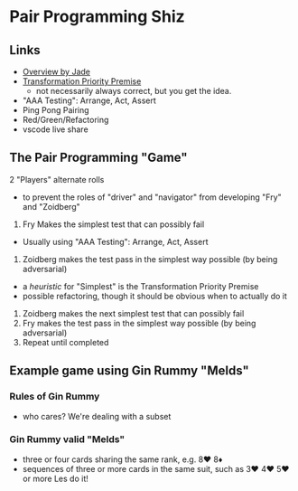 # Pair Programming Shiz
## Links
* [Overview by Jade](https://www.linkedin.com/pulse/refactoring-rewriting-rearchitecting-oh-my-jade-meskill)
* [Transformation Priority Premise](https://blog.cleancoder.com/uncle-bob/2013/05/27/TheTransformationPriorityPremise.html)
  - not necessarily always correct, but you get the idea.
*  "AAA Testing": Arrange, Act, Assert
* Ping Pong Pairing
* Red/Green/Refactoring
* vscode live share

## The Pair Programming "Game"
2 "Players" alternate rolls
  - to prevent the roles of "driver" and "navigator" from developing
  "Fry" and "Zoidberg"
1. Fry Makes the simplest test that can possibly fail
  - Usually using "AAA Testing": Arrange, Act, Assert
1. Zoidberg makes the test pass in the simplest way possible (by being adversarial)
  - a *heuristic* for "Simplest" is the Transformation Priority Premise
  - possible refactoring, though it should be obvious when to actually do it
1. Zoidberg makes the next simplest test that can possibly fail
1. Fry makes the test pass in the simplest way possible (by being adversarial)
1. Repeat until completed

## Example game using Gin Rummy "Melds"

### Rules of Gin Rummy
  * who cares? We're dealing with a subset

### Gin Rummy valid "Melds"
* three or four cards sharing the same rank, e.g. 8♥ 8♦
* sequences of three or more cards in the same suit, such as 3♥ 4♥ 5♥ or more
Les do it!
